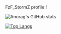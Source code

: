 FzF_StormZ profile !

![Anurag's GitHub stats](https://github-readme-stats.vercel.app/api?username=FzFStormZ&show_icons=true&theme=dark)

[![Top Langs](https://github-readme-stats.vercel.app/api/top-langs/?username=FzFStormZ)](https://github.com/anuraghazra/github-readme-stats)
